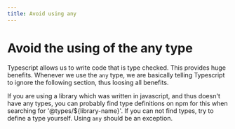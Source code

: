 ```yaml
---
title: Avoid using any
---
```

# Avoid the using of the any type

Typescript allows us to write code that is type checked. This provides huge benefits. Whenever we use the `any` type, we are basically telling Typescript to ignore the following section, thus loosing all benefits. 

If you are using a library which was written in javascript, and thus doesn't have any types, you can probably find type definitions on npm for this when searching for '@types/${library-name}'.
If you can not find types, try to define a type yourself. Using `any` should be an exception.
